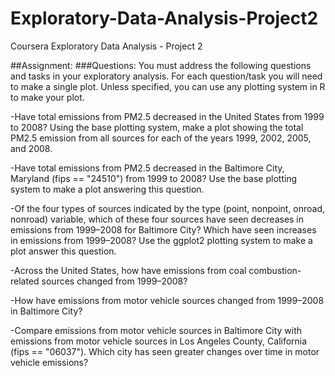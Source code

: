 # Exploratory-Data-Analysis-Project2
Coursera Exploratory Data Analysis - Project 2  

##Assignment:
###Questions:
You must address the following questions and tasks in your exploratory analysis. For each question/task you will need to make a single plot. Unless specified, you can use any plotting system in R to make your plot.

-Have total emissions from PM2.5 decreased in the United States from 1999 to 2008? Using the base plotting system, make a plot showing the total PM2.5 emission from all sources for each of the years 1999, 2002, 2005, and 2008.

-Have total emissions from PM2.5 decreased in the Baltimore City, Maryland (fips == "24510") from 1999 to 2008? Use the base plotting system to make a plot answering this question.

-Of the four types of sources indicated by the type (point, nonpoint, onroad, nonroad) variable, which of these four sources have seen decreases in emissions from 1999–2008 for Baltimore City? Which have seen increases in emissions from 1999–2008? Use the ggplot2 plotting system to make a plot answer this question.

-Across the United States, how have emissions from coal combustion-related sources changed from 1999–2008?

-How have emissions from motor vehicle sources changed from 1999–2008 in Baltimore City?

-Compare emissions from motor vehicle sources in Baltimore City with emissions from motor vehicle sources in Los Angeles County, California (fips == "06037"). Which city has seen greater changes over time in motor vehicle emissions?
